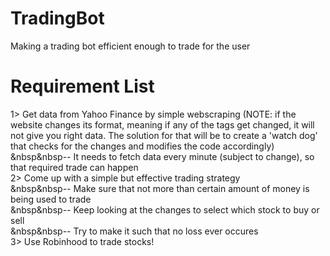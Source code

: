 # TradingBot

Making a trading bot efficient enough to trade for the user

# Requirement List

1> Get data from Yahoo Finance by simple webscraping (NOTE: if the website changes its format, meaning if any of the tags get changed, it will not give you right data. The solution for that will be to create a 'watch dog' that checks for the changes and modifies the code accordingly)</br>
  &nbsp&nbsp-- It needs to fetch data every minute (subject to change), so that required trade can happen</br>
2> Come up with a simple but effective trading strategy</br>
  &nbsp&nbsp-- Make sure that not more than certain amount of money is being used to trade</br>
  &nbsp&nbsp-- Keep looking at the changes to select which stock to buy or sell</br>
  &nbsp&nbsp-- Try to make it such that no loss ever occures</br>
3> Use Robinhood to trade stocks!</br>
